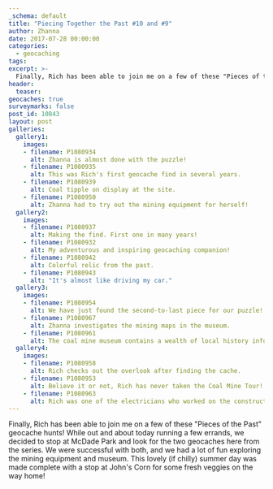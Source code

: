 ```yaml
---
_schema: default
title: "Piecing Together the Past #10 and #9"
author: Zhanna
date: 2017-07-28 00:00:00
categories:
  - geocaching
tags:
excerpt: >-
  Finally, Rich has been able to join me on a few of these "Pieces of the Past" geocache hunts!
header:
  teaser:
geocaches: true
surveymarks: false
post_id: 10843
layout: post
galleries:
  gallery1:
    images:
    - filename: P1080934
      alt: Zhanna is almost done with the puzzle!
    - filename: P1080935
      alt: This was Rich's first geocache find in several years. 
    - filename: P1080939
      alt: Coal tipple on display at the site.
    - filename: P1080950
      alt: Zhanna had to try out the mining equipment for herself!
  gallery2:
    images:
    - filename: P1080937
      alt: Making the find. First one in many years!
    - filename: P1080932
      alt: My adventurous and inspiring geocaching companion!
    - filename: P1080942
      alt: Colorful relic from the past.   
    - filename: P1080943
      alt: "It's almost like driving my car." 
  gallery3:
    images:
    - filename: P1080954
      alt: We have just found the second-to-last piece for our puzzle!
    - filename: P1080967
      alt: Zhanna investigates the mining maps in the museum.
    - filename: P1080961
      alt: The coal mine museum contains a wealth of local history information! 
  gallery4:
    images:
    - filename: P1080958
      alt: Rich checks out the overlook after finding the cache.
    - filename: P1080953
      alt: Believe it or not, Rich has never taken the Coal Mine Tour! Next time, he says.
    - filename: P1080963
      alt: Rich was one of the electricians who worked on the construction of the Anthracite Museum during the mid-1970s.                           
---
```


Finally, Rich has been able to join me on a few of these "Pieces of the Past" geocache hunts! While out and about today running a few errands, we decided to stop at McDade Park and look for the two geocaches here from the series. We were successful with both, and we had a lot of fun exploring the mining equipment and museum. This lovely (if chilly) summer day was made complete with a stop at John's Corn for some fresh veggies on the way home!

 

 